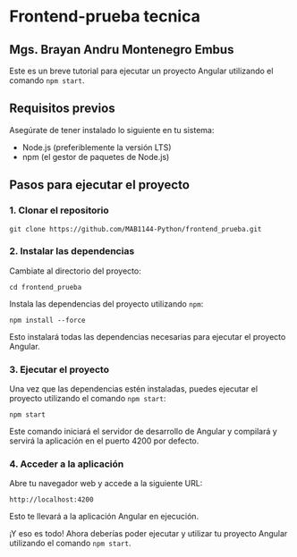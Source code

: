 # Frontend-prueba tecnica
## Mgs. Brayan Andru Montenegro Embus
Este es un breve tutorial para ejecutar un proyecto Angular utilizando el comando `npm start`.

## Requisitos previos
Asegúrate de tener instalado lo siguiente en tu sistema:
- Node.js (preferiblemente la versión LTS)
- npm (el gestor de paquetes de Node.js)

## Pasos para ejecutar el proyecto

### 1. Clonar el repositorio

```
git clone https://github.com/MAB1144-Python/frontend_prueba.git
```

### 2. Instalar las dependencias

Cambiate al directorio del proyecto:

```
cd frontend_prueba
```

Instala las dependencias del proyecto utilizando `npm`:

```
npm install --force
```

Esto instalará todas las dependencias necesarias para ejecutar el proyecto Angular.

### 3. Ejecutar el proyecto

Una vez que las dependencias estén instaladas, puedes ejecutar el proyecto utilizando el comando `npm start`:

```
npm start
```

Este comando iniciará el servidor de desarrollo de Angular y compilará y servirá la aplicación en el puerto 4200 por defecto.

### 4. Acceder a la aplicación

Abre tu navegador web y accede a la siguiente URL:

```
http://localhost:4200
```

Esto te llevará a la aplicación Angular en ejecución.

¡Y eso es todo! Ahora deberías poder ejecutar y utilizar tu proyecto Angular utilizando el comando `npm start`.